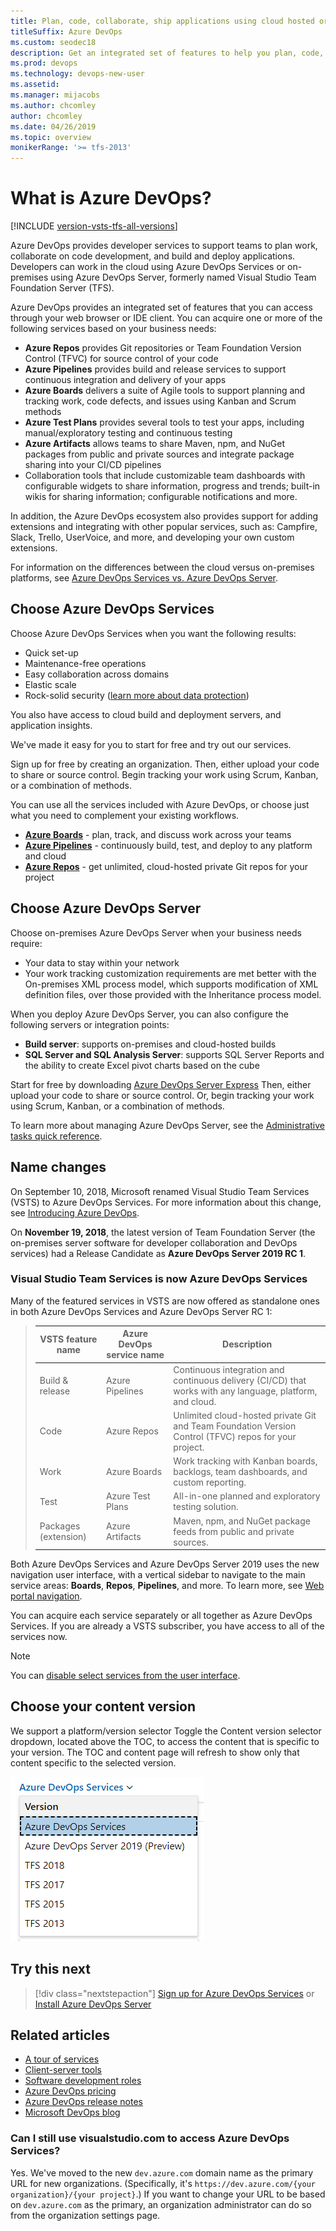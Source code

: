 ```yaml
---
title: Plan, code, collaborate, ship applications using cloud hosted or on-prem services
titleSuffix: Azure DevOps 
ms.custom: seodec18
description: Get an integrated set of features to help you plan, code, collaborate, and ship your applications faster.
ms.prod: devops
ms.technology: devops-new-user
ms.assetid:  
ms.manager: mijacobs
ms.author: chcomley
author: chcomley
ms.date: 04/26/2019
ms.topic: overview
monikerRange: '>= tfs-2013'
---
```


# What is Azure DevOps?

[!INCLUDE [version-vsts-tfs-all-versions](../boards/_shared/version-vsts-tfs-all-versions.md)]

Azure DevOps provides developer services to support teams to plan work, collaborate on code development, and build and deploy applications. Developers can work in the cloud using Azure DevOps Services or on-premises using Azure DevOps Server, formerly named Visual Studio Team Foundation Server (TFS). 

Azure DevOps provides an integrated set of features that you can access through your web browser or IDE client. You can acquire one or more of the following services based on your business needs:

- <strong>Azure Repos</strong> provides Git repositories or Team Foundation Version Control (TFVC) for source control of your code
- <strong>Azure Pipelines</strong> provides build and release services to support continuous integration and delivery of your apps
- <strong>Azure Boards</strong> delivers a suite of Agile tools to support planning and tracking work, code defects, and issues using Kanban and Scrum methods
- <strong>Azure Test Plans</strong> provides several tools to test your apps, including manual/exploratory testing and continuous testing 
- <strong>Azure Artifacts</strong> allows teams to share Maven, npm, and NuGet packages from public and private sources and integrate package sharing into your CI/CD pipelines
- Collaboration tools that include customizable team dashboards with configurable widgets to share information, progress and trends; built-in wikis for sharing information; configurable notifications and more.

In addition, the Azure DevOps ecosystem also provides support for adding extensions and integrating with other popular services, such as: Campfire, Slack, Trello, UserVoice, and more, and developing your own custom extensions.  

For information on the differences between the cloud versus on-premises platforms, see [Azure DevOps Services vs. Azure DevOps Server](about-azure-devops-services-tfs.md).

## Choose Azure DevOps Services

Choose Azure DevOps Services when you want the following results:

- Quick set-up
- Maintenance-free operations
- Easy collaboration across domains
- Elastic scale
- Rock-solid security ([learn more about data protection](../organizations/security/data-protection.md))

You also have access to cloud build and deployment servers, and application insights.

We've made it easy for you to start for free and try out our services.

Sign up for free by creating an organization. Then, either upload your code to share or source control. Begin tracking your work using Scrum, Kanban, or a combination of methods.

You can use all the services included with Azure DevOps, or choose just what you need to complement your existing workflows. 

- <strong>[Azure Boards](https://azure.microsoft.com/services/devops/boards/)</strong> - plan, track, and discuss work across your teams
- <strong>[Azure Pipelines](https://azure.microsoft.com/services/devops/pipelines/)</strong> - continuously build, test, and deploy to any platform and cloud
- <strong>[Azure Repos](https://azure.microsoft.com/services/devops/repos/)</strong> - get unlimited, cloud-hosted private Git repos for your project

## Choose Azure DevOps Server

Choose on-premises Azure DevOps Server when your business needs require: 
- Your data to stay within your network 
- Your work tracking customization requirements are met better with the On-premises XML process model, which supports modification of XML definition files, over those provided with the Inheritance process model. 

When you deploy Azure DevOps Server, you can also configure the following servers or integration points:

- <strong>Build server</strong>: supports on-premises and cloud-hosted builds  
- <strong>SQL Server and SQL Analysis Server</strong>: supports SQL Server Reports and the ability to create Excel pivot charts based on the cube 

Start for free by downloading [Azure DevOps Server Express](https://go.microsoft.com/fwlink/?LinkId=2041269&clcid=0x409) Then, either upload your code to share or source control. Or, begin tracking your work using Scrum, Kanban, or a combination of methods. 

To learn more about managing Azure DevOps Server, see the [Administrative tasks quick reference](/azure/devops/server/admin/admin-quick-ref).

## Name changes 

On September 10, 2018, Microsoft renamed Visual Studio Team Services (VSTS) to Azure DevOps Services. For more information about this change, see [Introducing Azure DevOps](https://aka.ms/azurevsts).

On **November 19, 2018**, the latest version of Team Foundation Server (the on-premises server software for developer collaboration and DevOps services) had a Release Candidate as **Azure DevOps Server 2019 RC 1**.

<a id="vsts" />

### Visual Studio Team Services is now Azure DevOps Services

Many of the featured services in VSTS are now offered as standalone ones in both Azure DevOps Services and Azure DevOps Server RC 1:

> | VSTS feature name    | Azure DevOps service name | Description |
> |----------------------|----------------------|-------------|
> | Build & release      | Azure Pipelines      | Continuous integration and continuous delivery (CI/CD) that works with any language, platform, and cloud. |
> | Code                 | Azure Repos          | Unlimited cloud-hosted private Git and Team Foundation Version Control (TFVC) repos for your project. |
> | Work                 | Azure Boards         | Work tracking with Kanban boards, backlogs, team dashboards, and custom reporting. |
> | Test                 | Azure Test Plans     | All-in-one planned and exploratory testing solution. |
> | Packages (extension) | Azure Artifacts      | Maven, npm, and NuGet package feeds from public and private sources. |


Both Azure DevOps Services and Azure DevOps Server 2019 uses the new navigation user interface, with a vertical sidebar to navigate to the main service areas: **Boards**, **Repos**, **Pipelines**, and more. To learn more, see [Web portal navigation](../project/navigation/index.md).

You can acquire each service separately or all together as Azure DevOps Services. If you are already a VSTS subscriber, you have access to all of the services now.  

> [!NOTE]   
> You can [disable select services from the user interface](../organizations/settings/set-services.md).

## Choose your content version

We support a platform/version selector Toggle the Content version selector dropdown, located above the TOC, to  access the content that is specific to your version. The TOC and content page will refresh to show only that content specific to the selected version. 

![Documentation version selector](../_shared/_img/version-selector.png)


## Try this next  

> [!div class="nextstepaction"]
> [Sign up for Azure DevOps Services](sign-up-invite-teammates.md) or [Install Azure DevOps Server](/azure/devops/server/install/single-server)

## Related articles

- [A tour of services](services.md)
- [Client-server tools](tools.md)
- [Software development roles](roles.md)
- [Azure DevOps pricing](https://azure.microsoft.com/pricing/details/devops/azure-devops-services/)
- [Azure DevOps release notes](/azure/devops/release-notes/index)
- [Microsoft DevOps blog](https://blogs.msdn.microsoft.com/devops/)

### Can I still use visualstudio.com to access Azure DevOps Services?

Yes. We've moved to the new `dev.azure.com` domain name as the primary URL for new organizations. (Specifically, it's `https://dev.azure.com/{your organization}/{your project}`.) If you want to change your URL to be based on `dev.azure.com` as the primary, an organization administrator can do so from the organization settings page.

<!---
[Small teams can start for free!](https://visualstudio.microsoft.com/products/visual-studio-team-services-vs.aspx)  
[DevOps overview for Azure DevOps Services and TFS](index.md)


[![Sign up for Azure DevOps Services](_img/what-is-vsts-sign-up-step-1.png)](sign-up-invite-teammates.md)[![Add code to repository](_img/what-is-vsts-add-code-ide-step-2.png)](code-with-git.md)

*(c) 2016 Microsoft Corporation. All rights reserved. This document is
provided "as-is." Information and views expressed in this document,
including URL and other Internet Web site references, may change without
notice. You bear the risk of using it.*

*This document does not provide you with any legal rights to any
intellectual property in any Microsoft product. You may copy and use
this document for your internal, reference purposes.*
--> 
